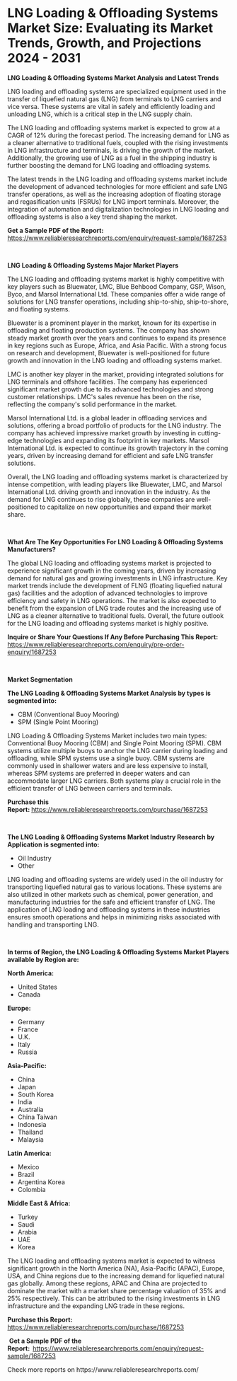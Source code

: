 <p><h1>LNG Loading & Offloading Systems Market Size: Evaluating its Market Trends, Growth, and Projections 2024 - 2031</h1></p><p><strong>LNG Loading & Offloading Systems Market Analysis and Latest Trends</strong></p>
<p><p>LNG loading and offloading systems are specialized equipment used in the transfer of liquefied natural gas (LNG) from terminals to LNG carriers and vice versa. These systems are vital in safely and efficiently loading and unloading LNG, which is a critical step in the LNG supply chain.</p><p>The LNG loading and offloading systems market is expected to grow at a CAGR of 12% during the forecast period. The increasing demand for LNG as a cleaner alternative to traditional fuels, coupled with the rising investments in LNG infrastructure and terminals, is driving the growth of the market. Additionally, the growing use of LNG as a fuel in the shipping industry is further boosting the demand for LNG loading and offloading systems.</p><p>The latest trends in the LNG loading and offloading systems market include the development of advanced technologies for more efficient and safe LNG transfer operations, as well as the increasing adoption of floating storage and regasification units (FSRUs) for LNG import terminals. Moreover, the integration of automation and digitalization technologies in LNG loading and offloading systems is also a key trend shaping the market.</p></p>
<p><strong>Get a Sample PDF of the Report:&nbsp;</strong> <a href="https://www.reliableresearchreports.com/enquiry/request-sample/1687253">https://www.reliableresearchreports.com/enquiry/request-sample/1687253</a></p>
<p>&nbsp;</p>
<p><strong>LNG Loading & Offloading Systems Major Market Players</strong></p>
<p><p>The LNG loading and offloading systems market is highly competitive with key players such as Bluewater, LMC, Blue Behbood Company, GSP, Wison, Byco, and Marsol International Ltd. These companies offer a wide range of solutions for LNG transfer operations, including ship-to-ship, ship-to-shore, and floating systems.</p><p>Bluewater is a prominent player in the market, known for its expertise in offloading and floating production systems. The company has shown steady market growth over the years and continues to expand its presence in key regions such as Europe, Africa, and Asia Pacific. With a strong focus on research and development, Bluewater is well-positioned for future growth and innovation in the LNG loading and offloading systems market.</p><p>LMC is another key player in the market, providing integrated solutions for LNG terminals and offshore facilities. The company has experienced significant market growth due to its advanced technologies and strong customer relationships. LMC's sales revenue has been on the rise, reflecting the company's solid performance in the market.</p><p>Marsol International Ltd. is a global leader in offloading services and solutions, offering a broad portfolio of products for the LNG industry. The company has achieved impressive market growth by investing in cutting-edge technologies and expanding its footprint in key markets. Marsol International Ltd. is expected to continue its growth trajectory in the coming years, driven by increasing demand for efficient and safe LNG transfer solutions.</p><p>Overall, the LNG loading and offloading systems market is characterized by intense competition, with leading players like Bluewater, LMC, and Marsol International Ltd. driving growth and innovation in the industry. As the demand for LNG continues to rise globally, these companies are well-positioned to capitalize on new opportunities and expand their market share.</p></p>
<p>&nbsp;</p>
<p><strong>What Are The Key Opportunities For LNG Loading & Offloading Systems Manufacturers?</strong></p>
<p><p>The global LNG loading and offloading systems market is projected to experience significant growth in the coming years, driven by increasing demand for natural gas and growing investments in LNG infrastructure. Key market trends include the development of FLNG (floating liquefied natural gas) facilities and the adoption of advanced technologies to improve efficiency and safety in LNG operations. The market is also expected to benefit from the expansion of LNG trade routes and the increasing use of LNG as a cleaner alternative to traditional fuels. Overall, the future outlook for the LNG loading and offloading systems market is highly positive.</p></p>
<p><strong>Inquire or Share Your Questions If Any Before Purchasing This Report:</strong> <a href="https://www.reliableresearchreports.com/enquiry/pre-order-enquiry/1687253">https://www.reliableresearchreports.com/enquiry/pre-order-enquiry/1687253</a></p>
<p>&nbsp;</p>
<p><strong>Market Segmentation</strong></p>
<p><strong>The LNG Loading & Offloading Systems Market Analysis by types is segmented into:</strong></p>
<p><ul><li>CBM (Conventional Buoy Mooring)</li><li>SPM (Single Point Mooring)</li></ul></p>
<p><p>LNG Loading & Offloading Systems Market includes two main types: Conventional Buoy Mooring (CBM) and Single Point Mooring (SPM). CBM systems utilize multiple buoys to anchor the LNG carrier during loading and offloading, while SPM systems use a single buoy. CBM systems are commonly used in shallower waters and are less expensive to install, whereas SPM systems are preferred in deeper waters and can accommodate larger LNG carriers. Both systems play a crucial role in the efficient transfer of LNG between carriers and terminals.</p></p>
<p><strong>Purchase this Report:&nbsp;</strong><a href="https://www.reliableresearchreports.com/purchase/1687253">https://www.reliableresearchreports.com/purchase/1687253</a></p>
<p>&nbsp;</p>
<p><strong>The LNG Loading & Offloading Systems Market Industry Research by Application is segmented into:</strong></p>
<p><ul><li>Oil Industry</li><li>Other</li></ul></p>
<p><p>LNG loading and offloading systems are widely used in the oil industry for transporting liquefied natural gas to various locations. These systems are also utilized in other markets such as chemical, power generation, and manufacturing industries for the safe and efficient transfer of LNG. The application of LNG loading and offloading systems in these industries ensures smooth operations and helps in minimizing risks associated with handling and transporting LNG.</p></p>
<p>&nbsp;</p>
<p><strong>In terms of Region, the LNG Loading & Offloading Systems Market Players available by Region are:</strong></p>
<p>
    <p> <strong> North America: </strong>
        <ul>
            <li>United States</li>
            <li>Canada</li>
        </ul>
        </p> 
    <p> <strong> Europe: </strong>
        <ul>
            <li>Germany</li>
            <li>France</li>
            <li>U.K.</li>
            <li>Italy</li>
            <li>Russia</li>
        </ul>
        </p> 
    <p> <strong> Asia-Pacific: </strong>
        <ul>
            <li>China</li>
            <li>Japan</li>
            <li>South Korea</li>
            <li>India</li>
            <li>Australia</li>
            <li>China Taiwan</li>
            <li>Indonesia</li>
            <li>Thailand</li>
            <li>Malaysia</li>
        </ul>
        </p> 
    <p> <strong> Latin America: </strong>
        <ul>
            <li>Mexico</li>
            <li>Brazil</li>
            <li>Argentina Korea</li>
            <li>Colombia</li>
        </ul>
        </p> 
    <p> <strong> Middle East & Africa: </strong>
        <ul>
            <li>Turkey</li>
            <li>Saudi</li>
            <li>Arabia</li>
            <li>UAE</li>
            <li>Korea</li>
        </ul>
    </p>
    </p>
<p><p>The LNG loading and offloading systems market is expected to witness significant growth in the North America (NA), Asia-Pacific (APAC), Europe, USA, and China regions due to the increasing demand for liquefied natural gas globally. Among these regions, APAC and China are projected to dominate the market with a market share percentage valuation of 35% and 25% respectively. This can be attributed to the rising investments in LNG infrastructure and the expanding LNG trade in these regions.</p></p>
<p><strong>Purchase this Report: </strong><a href="https://www.reliableresearchreports.com/purchase/1687253">https://www.reliableresearchreports.com/purchase/1687253</a></p>
<p>&nbsp;<strong>Get a Sample PDF of the Report:&nbsp;&nbsp;</strong><a href="https://www.reliableresearchreports.com/enquiry/request-sample/1687253">https://www.reliableresearchreports.com/enquiry/request-sample/1687253</a></p>
<p><strong></strong></p>
<p>Check more reports on https://www.reliableresearchreports.com/</p>